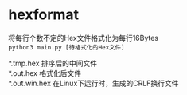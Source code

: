 # hexformat
将每行个数不定的Hex文件格式化为每行16Bytes<br>
`python3 main.py [待格式化的Hex文件]`<br>

*.tmp.hex 排序后的中间文件<br>
*.out.hex 格式化后文件<br>
*.out.win.hex 在Linux下运行时，生成的CRLF换行文件
